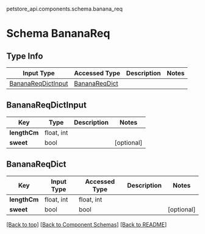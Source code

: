 petstore_api.components.schema.banana_req
# Schema BananaReq

## Type Info
Input Type | Accessed Type | Description | Notes
------------ | ------------- | ------------- | -------------
[BananaReqDictInput](#bananareqdictinput) | [BananaReqDict](#bananareqdict) |  |

## BananaReqDictInput
Key | Type |  Description | Notes
------------ | ------------- | ------------- | -------------
**lengthCm** | float, int |  |
**sweet** | bool |  | [optional]

## BananaReqDict
Key | Input Type | Accessed Type | Description | Notes
------------ | ------------- | ------------- | ------------- | -------------
**lengthCm** | float, int | float, int |  |
**sweet** | bool | bool |  | [optional]

[[Back to top]](#top) [[Back to Component Schemas]](../../../README.md#Component-Schemas) [[Back to README]](../../../README.md)
